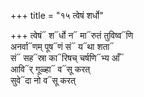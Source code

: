 +++
title = "१५ त्वेषं शर्धो"

+++
त्वेषं᳓ श᳓र्धो न᳓ मा᳓रुतं तुविष्व᳓णि  
अनर्वा᳓णम् पूष᳓णं सं᳓ य᳓था शता᳓  
सं᳓ सह᳓स्रा का᳓रिषच् चर्षणि᳓भ्य आँ᳓  
आवि᳓र् गूळ्हा᳓ व᳓सू करत्  
सुवे᳓दा नो व᳓सू करत्